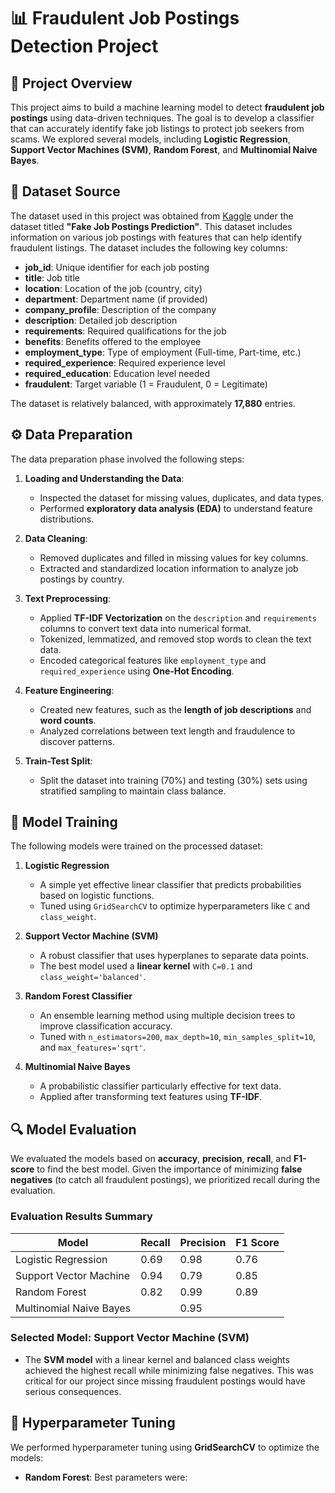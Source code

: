 # 📊 Fraudulent Job Postings Detection Project

## 📝 Project Overview
This project aims to build a machine learning model to detect **fraudulent job postings** using data-driven techniques. The goal is to develop a classifier that can accurately identify fake job listings to protect job seekers from scams. We explored several models, including **Logistic Regression**, **Support Vector Machines (SVM)**, **Random Forest**, and **Multinomial Naive Bayes**.

## 📁 Dataset Source
The dataset used in this project was obtained from [Kaggle](https://www.kaggle.com) under the dataset titled **"Fake Job Postings Prediction"**. This dataset includes information on various job postings with features that can help identify fraudulent listings. The dataset includes the following key columns:
- **job_id**: Unique identifier for each job posting
- **title**: Job title
- **location**: Location of the job (country, city)
- **department**: Department name (if provided)
- **company_profile**: Description of the company
- **description**: Detailed job description
- **requirements**: Required qualifications for the job
- **benefits**: Benefits offered to the employee
- **employment_type**: Type of employment (Full-time, Part-time, etc.)
- **required_experience**: Required experience level
- **required_education**: Education level needed
- **fraudulent**: Target variable (1 = Fraudulent, 0 = Legitimate)

The dataset is relatively balanced, with approximately **17,880** entries.


## ⚙️ Data Preparation
The data preparation phase involved the following steps:

1. **Loading and Understanding the Data**:
   - Inspected the dataset for missing values, duplicates, and data types.
   - Performed **exploratory data analysis (EDA)** to understand feature distributions.

2. **Data Cleaning**:
   - Removed duplicates and filled in missing values for key columns.
   - Extracted and standardized location information to analyze job postings by country.

3. **Text Preprocessing**:
   - Applied **TF-IDF Vectorization** on the `description` and `requirements` columns to convert text data into numerical format.
   - Tokenized, lemmatized, and removed stop words to clean the text data.
   - Encoded categorical features like `employment_type` and `required_experience` using **One-Hot Encoding**.

4. **Feature Engineering**:
   - Created new features, such as the **length of job descriptions** and **word counts**.
   - Analyzed correlations between text length and fraudulence to discover patterns.

5. **Train-Test Split**:
   - Split the dataset into training (70%) and testing (30%) sets using stratified sampling to maintain class balance.

## 🚀 Model Training
The following models were trained on the processed dataset:

1. **Logistic Regression**
   - A simple yet effective linear classifier that predicts probabilities based on logistic functions.
   - Tuned using `GridSearchCV` to optimize hyperparameters like `C` and `class_weight`.

2. **Support Vector Machine (SVM)**
   - A robust classifier that uses hyperplanes to separate data points.
   - The best model used a **linear kernel** with `C=0.1` and `class_weight='balanced'`.

3. **Random Forest Classifier**
   - An ensemble learning method using multiple decision trees to improve classification accuracy.
   - Tuned with `n_estimators=200`, `max_depth=10`, `min_samples_split=10`, and `max_features='sqrt'`.

4. **Multinomial Naive Bayes**
   - A probabilistic classifier particularly effective for text data.
   - Applied after transforming text features using **TF-IDF**.

## 🔍 Model Evaluation
We evaluated the models based on **accuracy**, **precision**, **recall**, and **F1-score** to find the best model. Given the importance of minimizing **false negatives** (to catch all fraudulent postings), we prioritized recall during the evaluation.

### Evaluation Results Summary
| Model                     | Recall | Precision | F1 Score |
|---------------------------|--------|-----------|----------|
| Logistic Regression       | 0.69   | 0.98      | 0.76     |
| Support Vector Machine    | 0.94   | 0.79      |   0.85   |
| Random Forest             | 0.82   | 0.99      | 0.89     |
| Multinomial Naive Bayes   |        | 0.95      |          |

### Selected Model: Support Vector Machine (SVM)
- The **SVM model** with a linear kernel and balanced class weights achieved the highest recall while minimizing false negatives. This was critical for our project since missing fraudulent postings would have serious consequences.

## 🔧 Hyperparameter Tuning
We performed hyperparameter tuning using **GridSearchCV** to optimize the models:

- **Random Forest**: Best parameters were:
